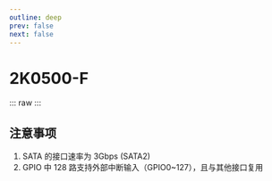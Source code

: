 ```yaml
---
outline: deep
prev: false
next: false
---
```

# 2K0500-F

::: raw
<ClientOnly>
    <ChipTables chips="2K0500-F" :fields="cpu_fields" />
</ClientOnly>
:::

## 注意事项

1. SATA 的接口速率为 3Gbps (SATA2)
2. GPIO 中 128 路支持外部中断输入（GPIO0~127），且与其他接口复用

<script setup>
    import ChipTables from "@/.vitepress/theme/components/ChipTables.vue"
    import cpu_fields from "@/.vitepress/theme/components/fields/cpu_fields.js"
</script>